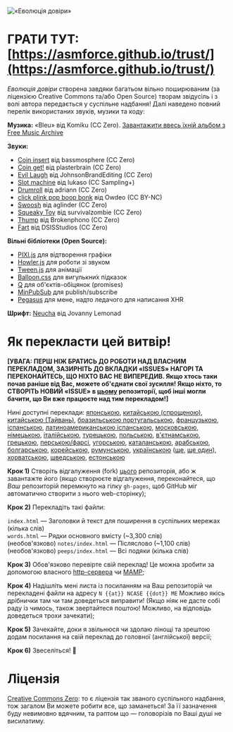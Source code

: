 ![«Еволюція довіри»](https://asmforce.github.io/trust/social/github.png)

#	ГРАТИ ТУТ: [https://asmforce.github.io/trust/](https://asmforce.github.io/trust/)

*Еволюція довіри* створена завдяки багатьом вільно поширюваним (за ліцензією Creative Commons та/або Open Source) творам звідусіль і з волі автора передається у суспільне надбання! Далі наведено повний перелік використаних звуків, музики та коду:

**Музика:** «Bleu» від Komiku (CC Zero). [Завантажити ввесь їхній альбом з Free Music Archive](http://freemusicarchive.org/music/Komiku/Its_time_for_adventure_/)

**Звуки:**

* [Coin insert](https://freesound.org/people/bassmosphere/sounds/384700/) від bassmosphere (CC Zero)
* [Coin get!](https://freesound.org/people/plasterbrain/sounds/242857/) від plasterbrain (CC Zero)
* [Evil Laugh](https://freesound.org/people/JohnsonBrandEditing/sounds/173933/) від JohnsonBrandEditing (CC Zero)
* [Slot machine](https://freesound.org/people/lukaso/sounds/69689/) від lukaso (CC Sampling+)
* [Drumroll](https://freesound.org/people/adriann/sounds/191718/) від adriann (CC Zero)
* [click plink pop boop bonk](https://freesound.org/people/Owdeo/sounds/116653/) від Owdeo (CC BY-NC)
* [Swoosh](https://freesound.org/people/aglinder/sounds/264468/) від aglinder (CC Zero)
* [Squeaky Toy](https://freesound.org/people/survivalzombie/sounds/240015/) від survivalzombie (CC Zero)
* [Thump](https://freesound.org/people/Brokenphono/sounds/344149/) від Brokenphono (CC Zero)
* [Fart](https://freesound.org/people/DSISStudios/sounds/241000/) від DSISStudios (CC Zero)

**Вільні бібліотеки (Open Source):**

* [PIXI.js](http://www.pixijs.com/) для відтворення графіки
* [Howler.js](https://howlerjs.com/) для роботи зі звуком
* [Tween.js](http://www.createjs.com/tweenjs) для анімації
* [Balloon.css](https://kazzkiq.github.io/balloon.css/) для вигулькни́х підказок
* [Q](https://github.com/kriskowal/q/) для об'єктів-обіцянок (promises)
* [MinPubSub](https://github.com/daniellmb/MinPubSub) для publish/subscribe
* [Pegasus](https://github.com/typicode/pegasus) для мене, надто ледачого для написання XHR

**Шрифт:** [Neucha](https://fonts.google.com/specimen/Neucha) від Jovanny Lemonad

#	Як перекласти цей витвір!

**[УВАГА: ПЕРШ НІЖ БРАТИСЬ ДО РОБОТИ НАД ВЛАСНИМ ПЕРЕКЛАДОМ, ЗАЗИРНІТЬ ДО ВКЛАДКИ «ISSUES» НАГОРІ
ТА ПЕРЕКОНАЙТЕСЬ, ЩО НІХТО ВАС НЕ ВИПЕРЕДИВ.
Якщо хтось таки почав раніше від Вас, можете об'єднати свої зусилля!
Якщо ніхто, то СТВОРІТЬ НОВИЙ «ISSUE» в [цьому](https://github.com/ncase/trust) репозиторії,
щоб інші могли бачити, що Ви вже працюєте над тим перекладом!]**

Нині доступні переклади:
[японською](https://htlife.github.io/trust_jp/),
[китайською (спрощеною)](https://sekai.co/trust/),
[китайською (Тайвань)](https://audreyt.github.io/trust-zh-TW/),
[бразильською португальською](https://brunolemos.github.io/trust/),
[французькою](https://ayowel.github.io/trust/),
[іспанською](https://ccamara.github.io/trust/),
[латиноамериканською іспанською](https://maeriens.github.io/trust/),
[московською](https://notdotteam.github.io/trust/),
[німецькою](https://jkoelling.github.io/trust/),
[італійською](https://lvdt.github.io/trust/),
[турецькою](https://osaatcioglu.github.io/trust),
[польською](https://sin.github.io/trust/),
[в'єтнамською](https://nghiatt90.github.io/trust-vn/),
[грецькою](https://lightspot21.github.io/trust/),
[перською/фарсі](https://hamed.github.io/trust/),
[угорською](http://ncase.me/trust-hu/),
[каталанською](https://fbricart.github.io/trust/),
[арабською](https://mudaraljundi.github.io/trust/),
[болгарською](http://ncase.me/trust-bg/),
[корейською](https://osori.github.io/trust-ko/),
[румунською](https://enfactorial.github.io/trust/),
[українською](https://asmforce.github.io/trust/) ([ще](https://androniq.github.io/), [ще один](https://yaroslav-f.github.io/trust/)),
[хорватською](http://www.varljiv.org/evolucija-povjerenja/index.html),
[шведською](http://trust.alicedarner.se/),
[естонською](http://ncase.me/trust-et/)

**Крок 1)** Створіть відгалуження (fork) [цього](https://github.com/ncase/trust) репозиторія, або ж завантажте його
(якщо створюєте відгалуження, переконайтеся, що *Ваш* репозиторій перемкнуто на гілку `gh-pages`, щоб GitHub міг автоматично створити з нього web-сторінку);

**Крок 2)** Перекладіть такі файли:

`index.html` — Заголовки й текст для поширення в суспільних мережах (кілька слів)  
`words.html` — Рядки основного вмісту (~3,300 слів)  
(необов'язково) `notes/index.html` — Післяслово (~1,100 слів)    
(необов'язково) `peeps/index.html` — Всі подяки (кілька слів)

**Крок 3)** Обов'язково перевірте свій переклад! Це можна зробити за допомогою власного [http-сервера](https://www.npmjs.com/package/http-server) чи [MAMP](https://www.mamp.info/en/);

**Крок 4)** Надішліть мені листа із посиланням на Ваш репозиторій чи перекладені файли на адресу `N {{at}} NCASE {{dot}} ME` Можливо якісь дрібнички там чи там доведеться виправити! (Якщо ніяк не дасте собі раду із чимось, також звертайтеся поштою! Можливо, на відповідь доведеться трохи зачекати);

**Крок 5)** Зачекайте, доки я звільнюся чи здолаю лінощі та зрештою додам посилання на свій переклад до головної (англійської) версії;

**Крок 6)** Звеселіться! 🎉

#	Ліцензія

[Creative Commons Zero](https://github.com/ncase/trust/blob/gh-pages/LICENSE): то є ліцензія так званого суспільного надбання, тож загалом Ви можете робити все, що заманеться! За її зазначення буду невимовно вдячним, та раптом що — головорізів по Ваші душі не висилатиму.
